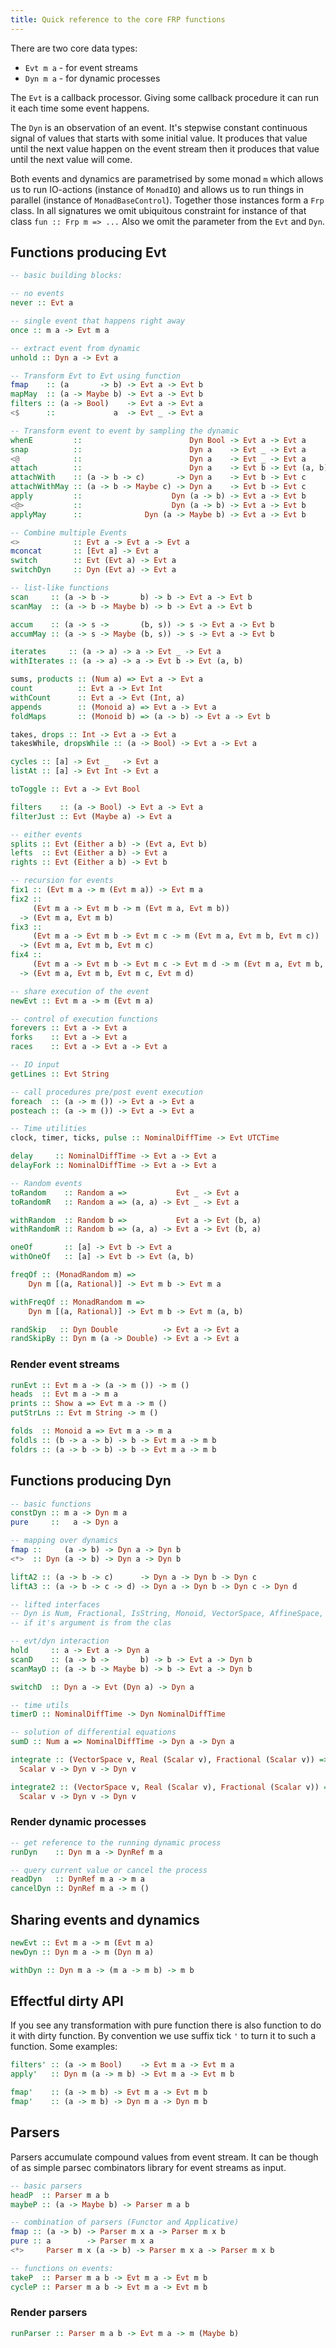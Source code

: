 ```yaml
---
title: Quick reference to the core FRP functions
---
```


There are two core data types:

* `Evt m a` - for event streams
* `Dyn m a` - for dynamic processes

The `Evt` is a callback processor. Giving some callback procedure
it can run it each time some event happens. 

The `Dyn` is an observation of an event. It's stepwise constant continuous
signal of values that starts with some initial value. It produces
that value until the next value happen on the event stream then
it produces that value until the next value will come. 

Both events and dynamics are parametrised by some monad `m` 
which allows us to run IO-actions (instance of `MonadIO`)
and allows us to run things in parallel (instance of `MonadBaseControl`).
Together those instances form a `Frp` class.
In all signatures we omit ubiquitous constraint for instance 
of that class `fun :: Frp m => ...`
Also we omit the parameter from the `Evt` and `Dyn`.

## Functions producing Evt

```haskell
-- basic building blocks:

-- no events
never :: Evt a

-- single event that happens right away
once :: m a -> Evt m a

-- extract event from dynamic
unhold :: Dyn a -> Evt a

-- Transform Evt to Evt using function  
fmap    :: (a       -> b) -> Evt a -> Evt b
mapMay  :: (a -> Maybe b) -> Evt a -> Evt b
filters :: (a -> Bool)    -> Evt a -> Evt a
<$      ::             a  -> Evt _ -> Evt a

-- Transform event to event by sampling the dynamic
whenE         ::                        Dyn Bool -> Evt a -> Evt a
snap          ::                        Dyn a    -> Evt _ -> Evt a
<@            ::                        Dyn a    -> Evt _ -> Evt a 
attach        ::                        Dyn a    -> Evt b -> Evt (a, b)
attachWith    :: (a -> b -> c)       -> Dyn a    -> Evt b -> Evt c
attachWithMay :: (a -> b -> Maybe c) -> Dyn a    -> Evt b -> Evt c
apply         ::                    Dyn (a -> b) -> Evt a -> Evt b
<@>           ::                    Dyn (a -> b) -> Evt a -> Evt b
applyMay      ::              Dyn (a -> Maybe b) -> Evt a -> Evt b

-- Combine multiple Events
<>            :: Evt a -> Evt a -> Evt a
mconcat       :: [Evt a] -> Evt a
switch        :: Evt (Evt a) -> Evt a
switchDyn     :: Dyn (Evt a) -> Evt a

-- list-like functions
scan     :: (a -> b ->       b) -> b -> Evt a -> Evt b 
scanMay  :: (a -> b -> Maybe b) -> b -> Evt a -> Evt b

accum    :: (a -> s ->       (b, s)) -> s -> Evt a -> Evt b 
accumMay :: (a -> s -> Maybe (b, s)) -> s -> Evt a -> Evt b 

iterates     :: (a -> a) -> a -> Evt _ -> Evt a 
withIterates :: (a -> a) -> a -> Evt b -> Evt (a, b)

sums, products :: (Num a) => Evt a -> Evt a
count          :: Evt a -> Evt Int
withCount      :: Evt a -> Evt (Int, a)
appends        :: (Monoid a) => Evt a -> Evt a 
foldMaps       :: (Monoid b) => (a -> b) -> Evt a -> Evt b

takes, drops :: Int -> Evt a -> Evt a
takesWhile, dropsWhile :: (a -> Bool) -> Evt a -> Evt a

cycles :: [a] -> Evt _   -> Evt a 
listAt :: [a] -> Evt Int -> Evt a

toToggle :: Evt a -> Evt Bool

filters    :: (a -> Bool) -> Evt a -> Evt a
filterJust :: Evt (Maybe a) -> Evt a 

-- either events
splits :: Evt (Either a b) -> (Evt a, Evt b)
lefts  :: Evt (Either a b) -> Evt a
rights :: Evt (Either a b) -> Evt b

-- recursion for events
fix1 :: (Evt m a -> m (Evt m a)) -> Evt m a
fix2 :: 
     (Evt m a -> Evt m b -> m (Evt m a, Evt m b)) 
  -> (Evt m a, Evt m b)
fix3 :: 
     (Evt m a -> Evt m b -> Evt m c -> m (Evt m a, Evt m b, Evt m c)) 
  -> (Evt m a, Evt m b, Evt m c)
fix4 :: 
     (Evt m a -> Evt m b -> Evt m c -> Evt m d -> m (Evt m a, Evt m b, Evt m c, Evt m d)) 
  -> (Evt m a, Evt m b, Evt m c, Evt m d)

-- share execution of the event
newEvt :: Evt m a -> m (Evt m a)

-- control of execution functions
forevers :: Evt a -> Evt a
forks    :: Evt a -> Evt a
races    :: Evt a -> Evt a -> Evt a 

-- IO input
getLines :: Evt String

-- call procedures pre/post event execution
foreach  :: (a -> m ()) -> Evt a -> Evt a
posteach :: (a -> m ()) -> Evt a -> Evt a

-- Time utilities
clock, timer, ticks, pulse :: NominalDiffTime -> Evt UTCTime

delay     :: NominalDiffTime -> Evt a -> Evt a
delayFork :: NominalDiffTime -> Evt a -> Evt a

-- Random events
toRandom    :: Random a =>           Evt _ -> Evt a
toRandomR   :: Random a => (a, a) -> Evt _ -> Evt a

withRandom  :: Random b =>           Evt a -> Evt (b, a)
withRandomR :: Random b => (a, a) -> Evt a -> Evt (b, a)

oneOf       :: [a] -> Evt b -> Evt a
withOneOf   :: [a] -> Evt b -> Evt (a, b) 

freqOf :: (MonadRandom m) => 
    Dyn m [(a, Rational)] -> Evt m b -> Evt m a

withFreqOf :: MonadRandom m => 
    Dyn m [(a, Rational)] -> Evt m b -> Evt m (a, b)

randSkip   :: Dyn Double          -> Evt a -> Evt a 
randSkipBy :: Dyn m (a -> Double) -> Evt a -> Evt a 
```

### Render event streams

```haskell
runEvt :: Evt m a -> (a -> m ()) -> m ()
heads  :: Evt m a -> m a 
prints :: Show a => Evt m a -> m ()
putStrLns :: Evt m String -> m () 

folds  :: Monoid a => Evt m a -> m a
foldls :: (b -> a -> b) -> b -> Evt m a -> m b
foldrs :: (a -> b -> b) -> b -> Evt m a -> m b 
```

## Functions producing Dyn

```haskell
-- basic functions
constDyn :: m a -> Dyn m a
pure     ::   a -> Dyn a

-- mapping over dynamics
fmap ::     (a -> b) -> Dyn a -> Dyn b
<*>  :: Dyn (a -> b) -> Dyn a -> Dyn b

liftA2 :: (a -> b -> c)      -> Dyn a -> Dyn b -> Dyn c
liftA3 :: (a -> b -> c -> d) -> Dyn a -> Dyn b -> Dyn c -> Dyn d

-- lifted interfaces
-- Dyn is Num, Fractional, IsString, Monoid, VectorSpace, AffineSpace, Boolean, EqB, OrdB
-- if it's argument is from the clas

-- evt/dyn interaction
hold     :: a -> Evt a -> Dyn a
scanD    :: (a -> b ->       b) -> b -> Evt a -> Dyn b
scanMayD :: (a -> b -> Maybe b) -> b -> Evt a -> Dyn b 

switchD  :: Dyn a -> Evt (Dyn a) -> Dyn a

-- time utils
timerD :: NominalDiffTime -> Dyn NominalDiffTime

-- solution of differential equations
sumD :: Num a => NominalDiffTime -> Dyn a -> Dyn a

integrate :: (VectorSpace v, Real (Scalar v), Fractional (Scalar v)) => 
  Scalar v -> Dyn v -> Dyn v 

integrate2 :: (VectorSpace v, Real (Scalar v), Fractional (Scalar v)) => 
  Scalar v -> Dyn v -> Dyn v 
```

### Render dynamic processes

```haskell
-- get reference to the running dynamic process
runDyn    :: Dyn m a -> DynRef m a

-- query current value or cancel the process
readDyn   :: DynRef m a -> m a
cancelDyn :: DynRef m a -> m ()
```

## Sharing events and dynamics

```haskell
newEvt :: Evt m a -> m (Evt m a)
newDyn :: Dyn m a -> m (Dyn m a)

withDyn :: Dyn m a -> (m a -> m b) -> m b 
```

## Effectful dirty API

If you see any transformation with pure function there is 
also function to do it with dirty function. By convention
we use suffix tick `'` to turn it to such a function.
Some examples:

```haskell
filters' :: (a -> m Bool)    -> Evt m a -> Evt m a 
apply'   :: Dyn m (a -> m b) -> Evt m a -> Evt m b 

fmap'    :: (a -> m b) -> Evt m a -> Evt m b 
fmap'    :: (a -> m b) -> Dyn m a -> Dyn m b 
```

## Parsers

Parsers accumulate compound values from event stream. 
It can be though of as simple parsec combinators library for event streams
as input.

```haskell
-- basic parsers
headP  :: Parser m a b
maybeP :: (a -> Maybe b) -> Parser m a b

-- combination of parsers (Functor and Applicative)
fmap :: (a -> b) -> Parser m x a -> Parser m x b
pure :: a        -> Parser m x a
<*>     Parser m x (a -> b) -> Parser m x a -> Parser m x b

-- functions on events:
takeP  :: Parser m a b -> Evt m a -> Evt m b
cycleP :: Parser m a b -> Evt m a -> Evt m b
```

### Render parsers

```haskell
runParser :: Parser m a b -> Evt m a -> m (Maybe b)
```

